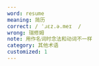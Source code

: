 ```yaml
---
word: resume
meaning: 简历
correct: / ˈɹɛz.ə.meɪ  /
wrong: 瑞修姆
note: 用作名词时念法和动词不一样
category: 其他术语
customized: 1
---
```

